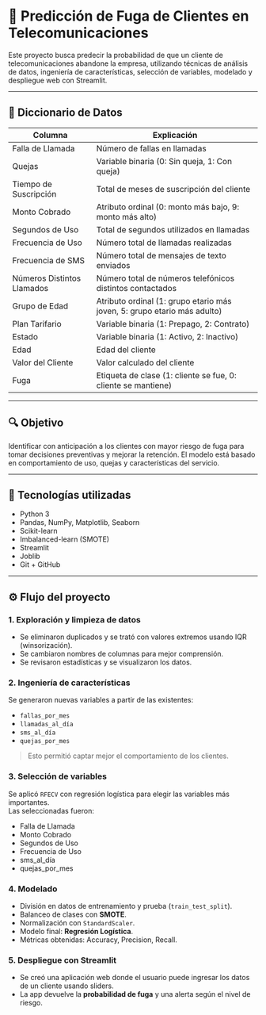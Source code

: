 # 📱 Predicción de Fuga de Clientes en Telecomunicaciones

Este proyecto busca predecir la probabilidad de que un cliente de telecomunicaciones abandone la empresa, utilizando técnicas de análisis de datos, ingeniería de características, selección de variables, modelado y despliegue web con Streamlit.

---

## 📘 Diccionario de Datos

| Columna                    | Explicación                                                                                                                            |
| -------------------------- | ---------------------------------------------------------------------------------------------------------------------------------------|
| Falla de Llamada           | Número de fallas en llamadas                                                                                                           |
| Quejas                     | Variable binaria (0: Sin queja, 1: Con queja)                                                                                          |
| Tiempo de Suscripción      | Total de meses de suscripción del cliente                                                                                              |
| Monto Cobrado              | Atributo ordinal (0: monto más bajo, 9: monto más alto)                                                                                |
| Segundos de Uso            | Total de segundos utilizados en llamadas                                                                                               |
| Frecuencia de Uso          | Número total de llamadas realizadas                                                                                                    |
| Frecuencia de SMS          | Número total de mensajes de texto enviados                                                                                             |
| Números Distintos Llamados | Número total de números telefónicos distintos contactados                                                                              |
| Grupo de Edad              | Atributo ordinal (1: grupo etario más joven, 5: grupo etario más adulto)                                                               |
| Plan Tarifario             | Variable binaria (1: Prepago, 2: Contrato)                                                                                             |
| Estado                     | Variable binaria (1: Activo, 2: Inactivo)                                                                                              |
| Edad                       | Edad del cliente                                                                                                                       |
| Valor del Cliente          | Valor calculado del cliente                                                                                                            |
| Fuga                       | Etiqueta de clase (1: cliente se fue, 0: cliente se mantiene)                                                                          |

---

## 🔍 Objetivo

Identificar con anticipación a los clientes con mayor riesgo de fuga para tomar decisiones preventivas y mejorar la retención. El modelo está basado en comportamiento de uso, quejas y características del servicio.

---

## 🧠 Tecnologías utilizadas

- Python 3
- Pandas, NumPy, Matplotlib, Seaborn
- Scikit-learn
- Imbalanced-learn (SMOTE)
- Streamlit
- Joblib
- Git + GitHub

---

## ⚙️ Flujo del proyecto

### 1. Exploración y limpieza de datos
- Se eliminaron duplicados y se trató con valores extremos usando IQR (winsorización).
- Se cambiaron nombres de columnas para mejor comprensión.
- Se revisaron estadísticas y se visualizaron los datos.

### 2. Ingeniería de características
Se generaron nuevas variables a partir de las existentes:
- `fallas_por_mes`
- `llamadas_al_día`
- `sms_al_día`
- `quejas_por_mes`
> Esto permitió captar mejor el comportamiento de los clientes.

### 3. Selección de variables
Se aplicó `RFECV` con regresión logística para elegir las variables más importantes.  
Las seleccionadas fueron:
- Falla de Llamada  
- Monto Cobrado  
- Segundos de Uso  
- Frecuencia de Uso  
- sms_al_día  
- quejas_por_mes

### 4. Modelado
- División en datos de entrenamiento y prueba (`train_test_split`).
- Balanceo de clases con **SMOTE**.
- Normalización con `StandardScaler`.
- Modelo final: **Regresión Logística**.
- Métricas obtenidas: Accuracy, Precision, Recall.

### 5. Despliegue con Streamlit
- Se creó una aplicación web donde el usuario puede ingresar los datos de un cliente usando sliders.
- La app devuelve la **probabilidad de fuga** y una alerta según el nivel de riesgo.

